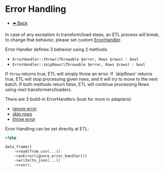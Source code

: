 # Error Handling

- [⬅️️ Back](core.md)

In case of any exception in transform/load steps, an ETL process will break, 
to change that behavior, please set custom [ErrorHandler](/src/core/etl/src/Flow/ETL/ErrorHandler.php).

Error Handler defines 3 behavior using 2 methods.

* `ErrorHandler::throw(\Throwable $error, Rows $rows) : bool`
* `ErrorHandler::skipRows(\Throwable $error, Rows $rows) : bool`

If `throw` returns true, ETL will simply throw an error.
If `skipRows' returns true, ETL will stop processing given rows, and it will try to move to the next batch.
If both methods return false, ETL will continue processing Rows using next transformers/loaders.

There are 3 build-in ErrorHandlers (look for more in adapters):

* [ignore error](/src/core/etl/src/Flow/ETL/ErrorHandler/IgnoreError.php)
* [skip rows](/src/core/etl/src/Flow/ETL/ErrorHandler/SkipRows.php)
* [throw error](/src/core/etl/src/Flow/ETL/ErrorHandler/ThrowError.php)

Error Handling can be set directly at ETL:

```php
<?php 

data_frame()
    ->read(from_csv(...))
    ->onError(ignore_error_handler())
    ->write(to_json(...))
    ->run();
```
